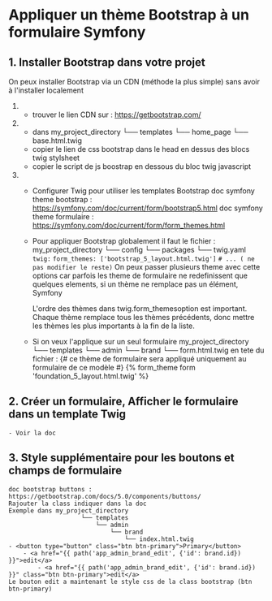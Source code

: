 # Appliquer un thème Bootstrap à un formulaire Symfony

## 1. Installer Bootstrap dans votre projet
On peux installer Bootstrap via un CDN (méthode la plus simple) sans avoir à l'installer localement
1. - trouver le lien CDN sur : https://getbootstrap.com/
2. - dans my_project_directory 
            └── templates
                └── home_page
                    └── base.html.twig
    - copier le lien de css bootstrap dans le head en dessus des blocs twig stylsheet 
    - copier le script de js boostrap en dessous du bloc twig javascript
3. - Configurer Twig pour utiliser les templates Bootstrap 
        doc symfony theme bootstrap : https://symfony.com/doc/current/form/bootstrap5.html
        doc symfony theme formulaire : https://symfony.com/doc/current/form/form_themes.html
    - Pour appliquer Bootstrap globalement il faut le fichier :
        my_project_directory 
            └── config
                └── packages
                    └── twig.yaml
        `twig:`
            `form_themes: ['bootstrap_5_layout.html.twig']`
            `# ... ( ne pas modifier le reste)`
        On peux passer plusieurs theme avec cette options car parfois les theme de formulaire ne redefinissent que quelques elements, si un thème ne remplace pas un élément, Symfony 

        L'ordre des thèmes dans twig.form_themesoption est important. Chaque thème remplace tous les thèmes précédents, donc mettre les thèmes les plus importants à la fin de la liste.
    - Si on veux l'applique sur un seul formulaire
        my_project_directory
            └── templates
                └── admin
                    └── brand
                        └── form.html.twig
        en tete du fichier :
        {# ce thème de formulaire sera appliqué uniquement au formulaire de ce modèle #}
        {% form_theme form 'foundation_5_layout.html.twig' %}

## 2. Créer un formulaire, Afficher le formulaire dans un template Twig 
    - Voir la doc

## 3. Style supplémentaire pour les boutons et champs de formulaire
    doc bootstrap buttons : https://getbootstrap.com/docs/5.0/components/buttons/
    Rajouter la class indiquer dans la doc
    Exemple dans my_project_directory
                        └── templates   
                            └── admin
                                └── brand
                                    └── index.html.twig
    - <button type="button" class="btn btn-primary">Primary</button>
        - <a href="{{ path('app_admin_brand_edit', {'id': brand.id}) }}">edit</a>
            - <a href="{{ path('app_admin_brand_edit', {'id': brand.id}) }}" class="btn btn-primary">edit</a>
    Le bouton edit a maintenant le style css de la class bootstrap (btn btn-primary)






